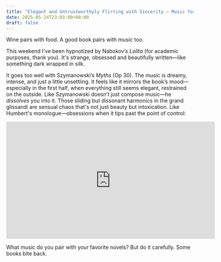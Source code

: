 ```yaml
---
title: "Elegant and Untrustworthyly Flirting with Sincerity — Music for Lolita"
date: 2025-05-24T23:03:00+08:00
draft: false
---
```


Wine pairs with food. A good book pairs with music too.

This weekend I've been hypnotized by Nabokov’s *Lolita* (for academic purposes, thank you). It's strange, obsessed and beautifully written—like something dark wrapped in silk.

It goes too well with Szymanowski’s *Myths* (Op 30). The music is dreamy, intense, and just a little unsettling. It feels like it mirrors the book’s mood—especially in the first half, when everything still seems elegant, restrained on the outside. Like Szymanowski doesn’t just compose music—he *dissolves* you into it. Those sliding but dissonant harmonics in the grand glissandi are sensual chaos that's not just beauty but intoxication. Like Humbert's monologue—obsessions when it tips past the point of control:

<iframe width="560" height="315" src="https://www.youtube.com/embed/3Vy3_dILBKc?si=GVxoKSADng0V-jMH" title="YouTube video player" frameborder="0" allow="accelerometer; autoplay; clipboard-write; encrypted-media; gyroscope; picture-in-picture; web-share" referrerpolicy="strict-origin-when-cross-origin" allowfullscreen></iframe>

What music do you pair with your favorite novels? But do it carefully. Some books bite back.
